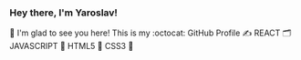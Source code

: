 ### Hey there, I'm Yaroslav! 
👋 I'm glad to see you here! This is my :octocat: GitHub Profile ✍️
REACT 🗂️ JAVASCRIPT 📝 HTML5 📕 CSS3 📘 


